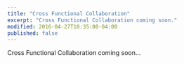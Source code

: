 ```yaml
---
title: "Cross Functional Collaboration"
excerpt: "Cross Functional Collaboration coming soon."
modified: 2016-04-27T10:35:00-04:00
published: false
---
```


Cross Functional Collaboration coming soon...
